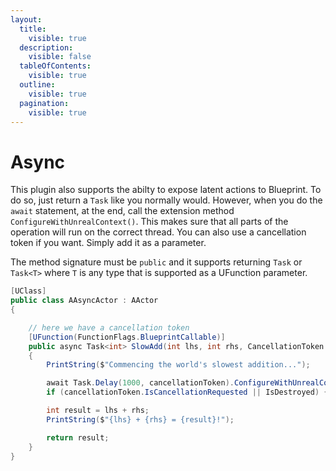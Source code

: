 ```yaml
---
layout:
  title:
    visible: true
  description:
    visible: false
  tableOfContents:
    visible: true
  outline:
    visible: true
  pagination:
    visible: true
---
```


# Async

This plugin also supports the abilty to expose latent actions to Blueprint. To do so, just return a `Task` like you normally would. However, when you do the `await` statement, at the end, call the extension method `ConfigureWithUnrealContext()`. This makes sure that all parts of the operation will run on the correct thread. You can also use a cancellation token if you want. Simply add it as a parameter.

The method signature must be `public` and it supports returning `Task` or `Task<T>` where `T` is any type that is supported as a UFunction parameter.

```csharp
[UClass]
public class AAsyncActor : AActor
{

    // here we have a cancellation token
    [UFunction(FunctionFlags.BlueprintCallable)]
    public async Task<int> SlowAdd(int lhs, int rhs, CancellationToken cancellationToken)
    {
        PrintString($"Commencing the world's slowest addition...");

        await Task.Delay(1000, cancellationToken).ConfigureWithUnrealContext();
        if (cancellationToken.IsCancellationRequested || IsDestroyed) { return default; }

        int result = lhs + rhs;
        PrintString($"{lhs} + {rhs} = {result}!");

        return result;
    }
}
```
